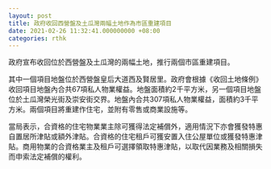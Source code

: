 ```yaml
---
layout: post
title: 政府收回西營盤及土瓜灣兩幅土地作為市區重建項目
date: 2021-02-26 11:32:41.000000000 +08:00
categories: rthk
---
```


政府宣布收回位於西營盤及土瓜灣的兩幅土地，推行兩個市區重建項目。

其中一個項目地盤位於西營盤皇后大道西及賢居里。政府會根據《收回土地條例》收回項目地盤內合共67項私人物業權益。地盤面積約2千平方米，另一個項目地盤位於土瓜灣榮光街及崇安街交界。地盤內合共307項私人物業權益，面積約3千平方米。兩個項目將重建作住宅，並附有零售或商業設施等。

當局表示，合資格的住宅物業業主除可獲得法定補償外，適用情況下亦會獲發特惠自置居所津貼或額外津貼。合資格的住宅租戶可獲安置入住公屋單位或獲發特惠津貼。商用物業的合資格業主及租戶可選擇領取特惠津貼，以取代因業務及相關損失而申索法定補償的權利。
